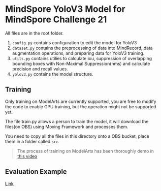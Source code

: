 # MindSpore YoloV3 Model for MindSpore Challenge 21
All files are in the root folder. 
1. `config.py` contains configuration to edit the model for YoloV3
2. `dataset.py` contains the preprocessing of data into MindRecord, data augmentation operations, and preparing data for YoloV3 training.
3. `utils.py` contains utilies to calculate iou, suppression of overlapping bounding boxes with Non-Maximal Suppression(nms) and calculate precision and recall values.
4. `yolov3.py` contains the model structure.

## Training
Only training on ModelArts are currently supported, you are free to modify the code to enable GPU training, but the operation might not be supported yet.

The file train.py allows a person to train the model, it will download the files(on OBS) using Moxing Framework and processes them.

You need to copy all the files in this directory onto a OBS bucket, place them in a folder called `src`.

> The process of training on ModelArts has been thoroughly demo in [this video](https://www.youtube.com/watch?v=5UhSbU2Kfqg)

## Evaluation Example
[Link](https://github.com/MindSporeChallenge21/msc21_evaluation_example)
